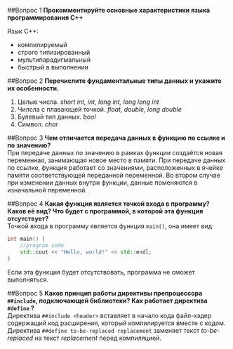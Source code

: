 ##Вопрос 1
**Прокомментируйте основные характеристики языка программирования C++**

Язык C++:
- компилируемый
- строго типизированный
- мультипарадигмальный
- быстрый в выполнении

##Вопрос 2
**Перечислите фундаментальные типы данных и укажите их особенности.**
1. Целые числа. *short int, int, long int, long long int*
2. Чилсла с плавающей точкой. *float, double, long double*
3. Булевый тип данных. *bool*
4. Символ. *char*

##Вопрос 3
**Чем отличается передача данных в функцию по ссылке и по значению?**  
При передаче данных по значению в рамках функции создаётся новая переменная,
занимающая новое место в памяти. При передаче данных по ссылке, функция работает 
со значениями, расположенных в ячейке памяти соответствующей переданной переменной.
Во втором случае при изменении данных внутри функции, данные поменяются в изначальной
переменной.

##Вопрос 4
**Какая функция является точкой входа в программу? Каков её вид? Что будет с программой, 
в которой эта функция отсутствует?**  
Точкой входа в программу является функция `main()`, она имеет вид:
```c++
int main() {
    //program code
    std::cout << "Hello, world!" << std::endl;
}
```
Если эта функция будет отсутствовать, программа не сможет выполняться.

##Вопрос 5
**Каков принцип работы директивы препроцессора `##includе`, подключающей библиотеки? 
Как работает директива `#define` ?**   
Директива `##includе <header>` вставляет в начало кода файл-хэдер содержащий код расширения, 
который компилируется вместе с кодом.  
Директива `##define to-be-replaced replacement` заменяет текст *to-be-replaced* на текст
*replacement* перед компиляцией.

